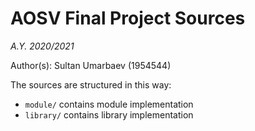 # AOSV Final Project Sources
_A.Y. 2020/2021_

Author(s): Sultan Umarbaev (1954544)

The sources are structured in this way:
- `module/` contains module implementation
- `library/` contains library implementation
